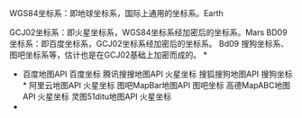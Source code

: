 


WGS84坐标系：即地球坐标系，国际上通用的坐标系。Earth


GCJ02坐标系：即火星坐标系，WGS84坐标系经加密后的坐标系。Mars
BD09坐标系：即百度坐标系，GCJ02坐标系经加密后的坐标系。  Bd09
搜狗坐标系、图吧坐标系等，估计也是在GCJ02基础上加密而成的。
 *    
 * 百度地图API        百度坐标
   腾讯搜搜地图API 火星坐标
   搜狐搜狗地图API 搜狗坐标*
   阿里云地图API     火星坐标
   图吧MapBar地图API 图吧坐标
   高德MapABC地图API 火星坐标
   灵图51ditu地图API 火星坐标
 * 